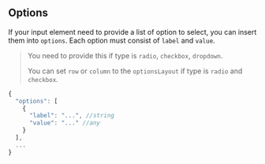 ## Options

If your input element need to provide a list of option to select, you can insert them into `options`. Each option must consist of `label` and `value`.

> You need to provide this if type is `radio`, `checkbox`, `dropdown`.
>
> You can set `row` or `column` to the `optionsLayout` if type is `radio` and `checkbox`.

```javascript
{
  "options": [
    {
      "label": "...", //string
      "value": "..." //any
    }
  ],
  ...
}
```
